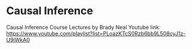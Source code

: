 # Causal Inference 
Causal Inference Course Lectures by Brady Neal 
Youtube link: https://www.youtube.com/playlist?list=PLoazKTcS0Rzb6bb9L508cyJ1z-U9iWkA0
